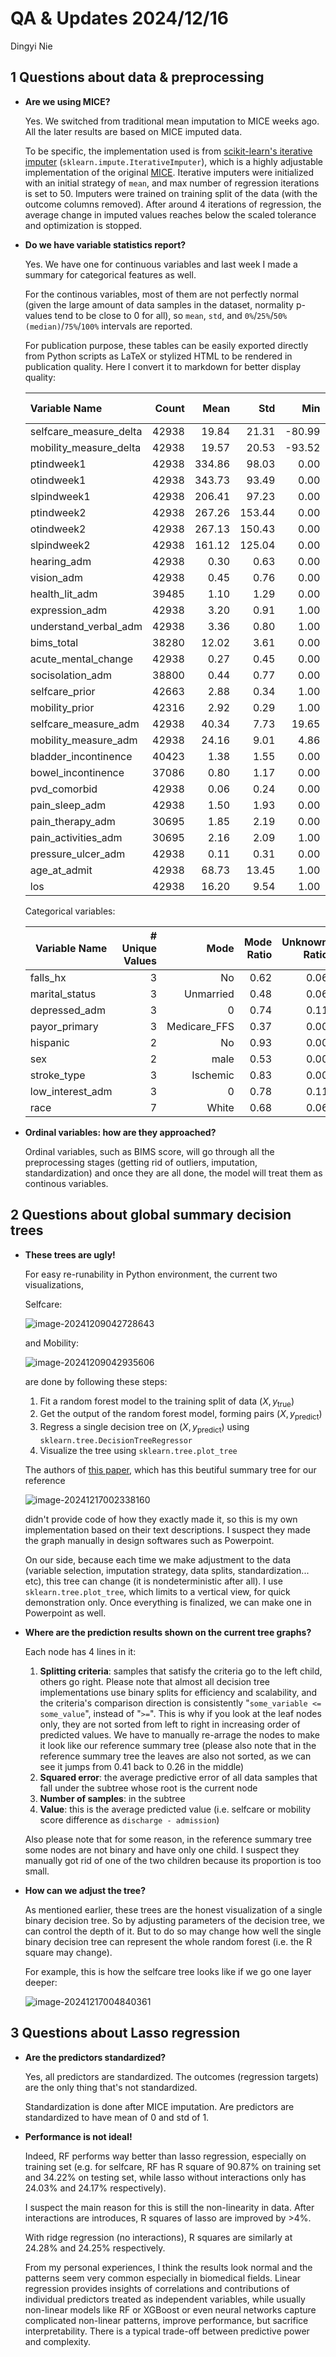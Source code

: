 # QA & Updates 2024/12/16

Dingyi Nie

## 1 Questions about data & preprocessing

- **Are we using MICE?**

  Yes. We switched from traditional mean imputation to MICE weeks ago. All the later results are based on MICE imputed data.

  To be specific, the implementation used is from [scikit-learn's iterative imputer](https://scikit-learn.org/1.5/modules/generated/sklearn.impute.IterativeImputer.html) (`sklearn.impute.IterativeImputer`), which is a highly adjustable implementation of the original [MICE](https://www.jstatsoft.org/article/view/v045i03). Iterative imputers were initialized with an initial strategy of `mean`, and max number of regression iterations is set to 50. Imputers were trained on training split of the data (with the outcome columns removed). After around 4 iterations of regression, the average change in imputed values reaches below the scaled tolerance and optimization is stopped.

- **Do we have variable statistics report?**

  Yes. We have one for continuous variables and last week I made a summary for categorical features as well.

  For the continous variables, most of them are not perfectly normal (given the large amount of data samples in the dataset, normality p-values tend to be close to 0 for all), so `mean`, `std`, and `0%`/`25%`/`50% (median)`/`75%`/`100%` intervals are reported.

  For publication purpose, these tables can be easily exported directly from Python scripts as LaTeX or stylized HTML to be rendered in publication quality. Here I convert it to markdown for better display quality:

  | Variable Name          | Count |   Mean |    Std |    Min |    25% |    50% |    75% |    Max | N/A Ratio |
  | :--------------------- | ----: | -----: | -----: | -----: | -----: | -----: | -----: | -----: | --------: |
  | selfcare_measure_delta | 42938 |  19.84 |  21.31 | -80.99 |   5.60 |  12.63 |  38.93 |  80.99 |      0.00 |
  | mobility_measure_delta | 42938 |  19.57 |  20.53 | -93.52 |   7.71 |  14.65 |  27.95 |  93.52 |      0.00 |
  | ptindweek1             | 42938 | 334.86 |  98.03 |   0.00 | 275.00 | 330.00 | 405.00 | 600.00 |      0.00 |
  | otindweek1             | 42938 | 343.73 |  93.49 |   0.00 | 300.00 | 345.00 | 407.00 | 600.00 |      0.00 |
  | slpindweek1            | 42938 | 206.41 |  97.23 |   0.00 | 143.00 | 225.00 | 283.00 | 590.00 |      0.00 |
  | ptindweek2             | 42938 | 267.26 | 153.44 |   0.00 | 165.00 | 300.00 | 379.00 | 600.00 |      0.00 |
  | otindweek2             | 42938 | 267.13 | 150.43 |   0.00 | 180.00 | 300.00 | 370.00 | 600.00 |      0.00 |
  | slpindweek2            | 42938 | 161.12 | 125.04 |   0.00 |  30.00 | 163.00 | 270.00 | 600.00 |      0.00 |
  | hearing_adm            | 42938 |   0.30 |   0.63 |   0.00 |   0.00 |   0.00 |   0.00 |   3.00 |      0.00 |
  | vision_adm             | 42938 |   0.45 |   0.76 |   0.00 |   0.00 |   0.00 |   1.00 |   4.00 |      0.00 |
  | health_lit_adm         | 39485 |   1.10 |   1.29 |   0.00 |   0.00 |   1.00 |   2.00 |   4.00 |      0.08 |
  | expression_adm         | 42938 |   3.20 |   0.91 |   1.00 |   3.00 |   3.00 |   4.00 |   4.00 |      0.00 |
  | understand_verbal_adm  | 42938 |   3.36 |   0.80 |   1.00 |   3.00 |   4.00 |   4.00 |   4.00 |      0.00 |
  | bims_total             | 38280 |  12.02 |   3.61 |   0.00 |  10.00 |  13.00 |  15.00 |  15.00 |      0.11 |
  | acute_mental_change    | 42938 |   0.27 |   0.45 |   0.00 |   0.00 |   0.00 |   1.00 |   1.00 |      0.00 |
  | socisolation_adm       | 38800 |   0.44 |   0.77 |   0.00 |   0.00 |   0.00 |   1.00 |   4.00 |      0.10 |
  | selfcare_prior         | 42663 |   2.88 |   0.34 |   1.00 |   3.00 |   3.00 |   3.00 |   3.00 |      0.01 |
  | mobility_prior         | 42316 |   2.92 |   0.29 |   1.00 |   3.00 |   3.00 |   3.00 |   3.00 |      0.01 |
  | selfcare_measure_adm   | 42938 |  40.34 |   7.73 |  19.65 |  36.97 |  41.35 |  44.77 | 100.64 |      0.00 |
  | mobility_measure_adm   | 42938 |  24.16 |   9.01 |   4.86 |  19.16 |  24.31 |  30.29 |  98.38 |      0.00 |
  | bladder_incontinence   | 40423 |   1.38 |   1.55 |   0.00 |   0.00 |   0.00 |   3.00 |   5.00 |      0.06 |
  | bowel_incontinence     | 37086 |   0.80 |   1.17 |   0.00 |   0.00 |   0.00 |   2.00 |   3.00 |      0.14 |
  | pvd_comorbid           | 42938 |   0.06 |   0.24 |   0.00 |   0.00 |   0.00 |   0.00 |   1.00 |      0.00 |
  | pain_sleep_adm         | 42938 |   1.50 |   1.93 |   0.00 |   0.00 |   1.00 |   2.00 |   8.00 |      0.00 |
  | pain_therapy_adm       | 30695 |   1.85 |   2.19 |   0.00 |   1.00 |   1.00 |   2.00 |   8.00 |      0.29 |
  | pain_activities_adm    | 30695 |   2.16 |   2.09 |   1.00 |   1.00 |   1.00 |   2.00 |   8.00 |      0.29 |
  | pressure_ulcer_adm     | 42938 |   0.11 |   0.31 |   0.00 |   0.00 |   0.00 |   0.00 |   1.00 |      0.00 |
  | age_at_admit           | 42938 |  68.73 |  13.45 |   1.00 |  61.00 |  70.00 |  79.00 |  90.00 |      0.00 |
  | los                    | 42938 |  16.20 |   9.54 |   1.00 |  10.00 |  14.00 |  21.00 | 337.00 |      0.00 |

  Categorical variables:

  | Variable Name    | # Unique Values |         Mode | Mode Ratio | Unknown Ratio |
  | ---------------- | --------------: | -----------: | ---------: | ------------: |
  | falls_hx         |               3 |           No |       0.62 |          0.06 |
  | marital_status   |               3 |    Unmarried |       0.48 |          0.06 |
  | depressed_adm    |               3 |            0 |       0.74 |          0.11 |
  | payor_primary    |               3 | Medicare_FFS |       0.37 |          0.00 |
  | hispanic         |               2 |           No |       0.93 |          0.00 |
  | sex              |               2 |         male |       0.53 |          0.00 |
  | stroke_type      |               3 |     Ischemic |       0.83 |          0.00 |
  | low_interest_adm |               3 |            0 |       0.78 |          0.11 |
  | race             |               7 |        White |       0.68 |          0.06 |

- **Ordinal variables: how are they approached?**

  Ordinal variables, such as BIMS score, will go through all the preprocessing stages (getting rid of outliers, imputation, standardization) and once they are all done, the model will treat them as continous variables.

## 2 Questions about global summary decision trees

- **These trees are ugly!**

  For easy re-runability in Python environment, the current two visualizations,

  Selfcare:

  ![image-20241209042728643](assets/selfcare-st-1208.png)

  and Mobility:

  ![image-20241209042935606](assets/mobility-st-1208.png)

  are done by following these steps:

  1. Fit a random forest model to the training split of data $(X, y_\text{true})$
  2. Get the output of the random forest model, forming pairs $(X, y_\text{predict})$
  3. Regress a single decision tree on $(X, y_\text{predict})$ using `sklearn.tree.DecisionTreeRegressor`
  4. Visualize the tree using `sklearn.tree.plot_tree`

  The authors of [this paper](https://www.sciencedirect.com/science/article/pii/S2211883723000308), which has this beutiful summary tree for our reference

  ![image-20241217002338160](assets/st-eg.png)

  didn't provide code of how they exactly made it, so this is my own implementation based on their text descriptions. I suspect they made the graph manually in design softwares such as Powerpoint.

  On our side, because each time we make adjustment to the data (variable selection, imputation strategy, data splits, standardization... etc), this tree can change (it is nondeterministic after all). I use `sklearn.tree.plot_tree`, which limits to a vertical view, for quick demonstration only. Once everything is finalized, we can make one in Powerpoint as well.

- **Where are the prediction results shown on the current tree graphs?**

  Each node has 4 lines in it:

  1. **Splitting criteria**: samples that satisfy the criteria go to the left child, others go right. Please note that almost all decision tree implementations use binary splits for efficiency and scalability, and the criteria's comparison direction is consistently "`some_variable <= some_value`", instead of "`>=`". This is why if you look at the leaf nodes only, they are not sorted from left to right in increasing order of predicted values. We have to manually re-arrage the nodes to make it look like our reference summary tree (please also note that in the reference summary tree the leaves are also not sorted, as we can see it jumps from 0.41 back to 0.26 in the middle)
  2. **Squared error**: the average predictive error of all data samples that fall under the subtree whose root is the current node
  3. **Number of samples**: in the subtree
  4. **Value**: this is the average predicted value (i.e. selfcare or mobility score difference as `discharge - admission`)

  Also please note that for some reason, in the reference summary tree some nodes are not binary and have only one child. I suspect they manually got rid of one of the two children because its proportion is too small.

- **How can we adjust the tree?**

  As mentioned earlier, these trees are the honest visualization of a single binary decision tree. So by adjusting parameters of the decision tree, we can control the depth of it. But to do so may change how well the single binary decision tree can represent the whole random forest (i.e. the R square may change).

  For example, this is how the selfcare tree looks like if we go one layer deeper:

  ![image-20241217004840361](assets/selfcare-d6.png)

## 3 Questions about Lasso regression

- **Are the predictors standardized?**

  Yes, all predictors are standardized. The outcomes (regression targets) are the only thing that's not standardized.

  Standardization is done after MICE imputation. Are predictors are standardized to have mean of 0 and std of 1.

- **Performance is not ideal!**

  Indeed, RF performs way better than lasso regression, especially on training set (e.g. for selfcare, RF has R square of 90.87% on training set and 34.22% on testing set, while lasso without interactions only has 24.03% and 24.17% respectively).

  I suspect the main reason for this is still the non-linearity in data. After interactions are introduces, R squares of lasso are improved by >4%.

  With ridge regression (no interactions), R squares are similarly at 24.28% and 24.25% respectively.

  From my personal experiences, I think the results look normal and the patterns seem very common especially in biomedical fields. Linear regression provides insights of correlations and contributions of individual predictors treated as independent variables, while usually non-linear models like RF or XGBoost or even neural networks capture complicated non-linear patterns, improve performance, but sacrifice interpretability. There is a typical trade-off between predictive power and complexity.

  

  